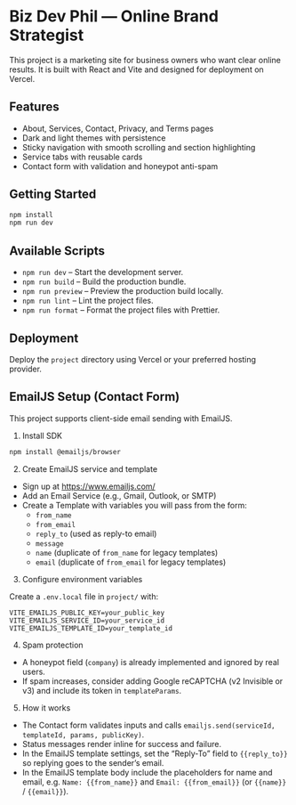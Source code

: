 # Biz Dev Phil — Online Brand Strategist

This project is a marketing site for business owners who want clear online results. It is built with React and Vite and designed for deployment on Vercel.

## Features

- About, Services, Contact, Privacy, and Terms pages
- Dark and light themes with persistence
- Sticky navigation with smooth scrolling and section highlighting
- Service tabs with reusable cards
- Contact form with validation and honeypot anti-spam

## Getting Started

```bash
npm install
npm run dev
```

## Available Scripts

- `npm run dev` – Start the development server.
- `npm run build` – Build the production bundle.
- `npm run preview` – Preview the production build locally.
- `npm run lint` – Lint the project files.
- `npm run format` – Format the project files with Prettier.

## Deployment

Deploy the `project` directory using Vercel or your preferred hosting provider.

## EmailJS Setup (Contact Form)

This project supports client-side email sending with EmailJS.

1) Install SDK

```bash
npm install @emailjs/browser
```

2) Create EmailJS service and template

- Sign up at https://www.emailjs.com/
- Add an Email Service (e.g., Gmail, Outlook, or SMTP)
- Create a Template with variables you will pass from the form:
  - `from_name`
  - `from_email`
  - `reply_to` (used as reply-to email)
  - `message`
  - `name` (duplicate of `from_name` for legacy templates)
  - `email` (duplicate of `from_email` for legacy templates)

3) Configure environment variables

Create a `.env.local` file in `project/` with:

```
VITE_EMAILJS_PUBLIC_KEY=your_public_key
VITE_EMAILJS_SERVICE_ID=your_service_id
VITE_EMAILJS_TEMPLATE_ID=your_template_id
```

4) Spam protection

- A honeypot field (`company`) is already implemented and ignored by real users.
- If spam increases, consider adding Google reCAPTCHA (v2 Invisible or v3) and include its token in `templateParams`.

5) How it works

- The Contact form validates inputs and calls `emailjs.send(serviceId, templateId, params, publicKey)`.
- Status messages render inline for success and failure.
- In the EmailJS template settings, set the “Reply-To” field to `{{reply_to}}` so replying goes to the sender’s email.
- In the EmailJS template body include the placeholders for name and email, e.g. `Name: {{from_name}}` and `Email: {{from_email}}` (or `{{name}}` / `{{email}}`).

